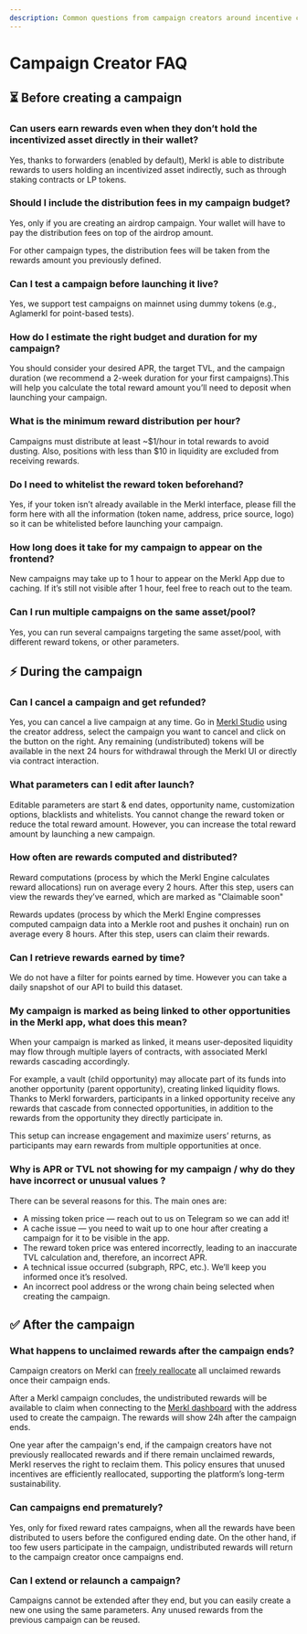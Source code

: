 ```yaml
---
description: Common questions from campaign creators around incentive campaign launch
---
```


# Campaign Creator FAQ

## ⏳ Before creating a campaign

### Can users earn rewards even when they don’t hold the incentivized asset directly in their wallet?

Yes, thanks to forwarders (enabled by default), Merkl is able to distribute rewards to users holding an incentivized asset indirectly, such as through staking contracts or LP tokens.

### Should I include the distribution fees in my campaign budget?

Yes, only if you are creating an airdrop campaign. Your wallet will have to pay the distribution fees on top of the airdrop amount.

For other campaign types, the distribution fees will be taken from the rewards amount you previously defined.

### Can I test a campaign before launching it live?

Yes, we support test campaigns on mainnet using dummy tokens (e.g., Aglamerkl for point-based tests).

### How do I estimate the right budget and duration for my campaign?

You should consider your desired APR, the target TVL, and the campaign duration (we recommend a 2-week duration for your first campaigns).This will help you calculate the total reward amount you’ll need to deposit when launching your campaign.

### What is the minimum reward distribution per hour?

Campaigns must distribute at least \~$1/hour in total rewards to avoid dusting. Also, positions with less than $10 in liquidity are excluded from receiving rewards.

### Do I need to whitelist the reward token beforehand?

Yes, if your token isn’t already available in the Merkl interface, please fill the form here with all the information (token name, address, price source, logo) so it can be whitelisted before launching your campaign.

### How long does it take for my campaign to appear on the frontend?

New campaigns may take up to 1 hour to appear on the Merkl App due to caching. If it’s still not visible after 1 hour, feel free to reach out to the team.

### Can I run multiple campaigns on the same asset/pool?

Yes, you can run several campaigns targeting the same asset/pool, with different reward tokens, or other parameters.

## ⚡ During the campaign

### Can I cancel a campaign and get refunded?

Yes, you can cancel a live campaign at any time. Go in [Merkl Studio](https://studio.merkl.xyz/users/) using the creator address, select the campaign you want to cancel and click on the button on the right. Any remaining (undistributed) tokens will be available in the next 24 hours for withdrawal through the Merkl UI or directly via contract interaction.

### What parameters can I edit after launch?

Editable parameters are start & end dates, opportunity name, customization options, blacklists and whitelists. You cannot change the reward token or reduce the total reward amount. However, you can increase the total reward amount by launching a new campaign.

### How often are rewards computed and distributed?

Reward computations (process by which the Merkl Engine calculates reward allocations) run on average every 2 hours. After this step, users can view the rewards they’ve earned, which are marked as "Claimable soon"

Rewards updates (process by which the Merkl Engine compresses computed campaign data into a Merkle root and pushes it onchain) run on average every 8 hours. After this step, users can claim their rewards.

### Can I retrieve rewards earned by time?

We do not have a filter for points earned by time. However you can take a daily snapshot of our API to build this dataset.

### My campaign is marked as being linked to other opportunities in the Merkl app, what does this mean?

When your campaign is marked as linked, it means user-deposited liquidity may flow through multiple layers of contracts, with associated Merkl rewards cascading accordingly.

For example, a vault (child opportunity) may allocate part of its funds into another opportunity (parent opportunity), creating linked liquidity flows. Thanks to Merkl forwarders, participants in a linked opportunity receive any rewards that cascade from connected opportunities, in addition to the rewards from the opportunity they directly participate in.

This setup can increase engagement and maximize users’ returns, as participants may earn rewards from multiple opportunities at once.

### Why is APR or TVL not showing for my campaign / why do they have incorrect or unusual values ?

There can be several reasons for this. The main ones are:

* A missing token price — reach out to us on Telegram so we can add it!
* A cache issue — you need to wait up to one hour after creating a campaign for it to be visible in the app.
* The reward token price was entered incorrectly, leading to an inaccurate TVL calculation and, therefore, an incorrect APR.
* A technical issue occurred (subgraph, RPC, etc.). We’ll keep you informed once it’s resolved.
* An incorrect pool address or the wrong chain being selected when creating the campaign.

## ✅ After the campaign

### What happens to unclaimed rewards after the campaign ends?

Campaign creators on Merkl can [freely reallocate](https://docs.merkl.xyz/merkl-mechanisms/features#campaign-reallocation) all unclaimed rewards once their campaign ends.

After a Merkl campaign concludes, the undistributed rewards will be available to claim when connecting to the [Merkl dashboard](https://app.merkl.xyz/users/) with the address used to create the campaign. The rewards will show 24h after the campaign ends.

One year after the campaign's end, if the campaign creators have not previously reallocated rewards and if there remain unclaimed rewards, Merkl reserves the right to reclaim them. This policy ensures that unused incentives are efficiently reallocated, supporting the platform’s long-term sustainability.

### Can campaigns end prematurely?

Yes, only for fixed reward rates campaigns, when all the rewards have been distributed to users before the configured ending date. On the other hand, if too few users participate in the campaign, undistributed rewards will return to the campaign creator once campaigns end.

### Can I extend or relaunch a campaign?

Campaigns cannot be extended after they end, but you can easily create a new one using the same parameters. Any unused rewards from the previous campaign can be reused.

